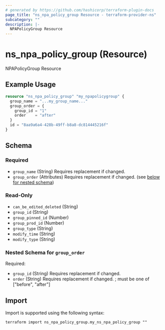 ```yaml
---
# generated by https://github.com/hashicorp/terraform-plugin-docs
page_title: "ns_npa_policy_group Resource - terraform-provider-ns"
subcategory: ""
description: |-
  NPAPolicyGroup Resource
---
```


# ns_npa_policy_group (Resource)

NPAPolicyGroup Resource

## Example Usage

```terraform
resource "ns_npa_policy_group" "my_npapolicygroup" {
  group_name = "...my_group_name..."
  group_order = {
    group_id = "1"
    order    = "after"
  }
  id = "8aa9a6a4-428b-49ff-b8a8-dc814445216f"
}
```

<!-- schema generated by tfplugindocs -->
## Schema

### Required

- `group_name` (String) Requires replacement if changed.
- `group_order` (Attributes) Requires replacement if changed. (see [below for nested schema](#nestedatt--group_order))

### Read-Only

- `can_be_edited_deleted` (String)
- `group_id` (String)
- `group_pinned_id` (Number)
- `group_prod_id` (Number)
- `group_type` (String)
- `modify_time` (String)
- `modify_type` (String)

<a id="nestedatt--group_order"></a>
### Nested Schema for `group_order`

Required:

- `group_id` (String) Requires replacement if changed.
- `order` (String) Requires replacement if changed. ; must be one of ["before", "after"]

## Import

Import is supported using the following syntax:

```shell
terraform import ns_npa_policy_group.my_ns_npa_policy_group ""
```
